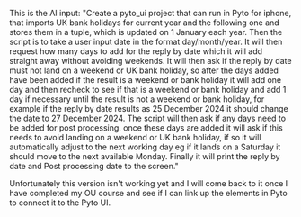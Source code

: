 This is the AI input: 
"Create a pyto_ui project that can run in Pyto for iphone, that imports UK bank holidays for current year and the following one and stores them in a tuple, which is updated on 1 January each year. Then the script is to take a user input date in the format day/month/year. It will then request how many days to add for the reply by date which it will add straight away without avoiding weekends. It will then ask if the reply by date must not land on a weekend or UK bank holiday, so after the days added have been added if the result is a weekend or bank holiday it will add one day and then recheck to see if that is a weekend or bank holiday and add 1 day if necessary until the result is not a weekend or bank holiday, for example if the reply by date results as 25 December 2024 it should change the date to 27 December 2024. The script will then ask if any days need to be added for post processing. once these days are added it will ask if this needs to avoid landing on a weekend or UK bank holiday, if so it will automatically adjust to the next working day eg if it lands on a Saturday it should move to the next available Monday. Finally it will print the reply by date and Post processing date to the screen."

Unfortunately this version isn't working yet and I will come back to it once I have completed my OU course and see if I can link up the elements in Pyto to connect it to the Pyto UI.
